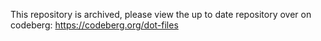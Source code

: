 This repository is archived, please view the up to date repository over on codeberg: https://codeberg.org/dot-files
